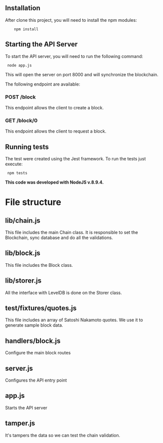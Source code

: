 ## Installation
After clone this project, you will need to install the npm modules:

```
    npm install
```

## Starting the API Server
To start the API server, you will need to run the following command:
```
 node app.js
```

This will open the server on port 8000 and will synchronize the blockchain.

The following endpoint are available:

### POST /block
This endpoint allows the client to create a block.

### GET /block/0
This endpoint allows the client to request a block.

## Running tests
The test were created using the Jest framework. To run the tests just execute:

```
 npm tests
```

**This code was developed with NodeJS v.8.9.4.**

# File structure

## lib/chain.js
This file includes the main Chain class. It is responsible to set the Blockchain, sync database and do all the validations.

## lib/block.js
This file includes the Block class.

## lib/storer.js
All the interface with LevelDB is done on the Storer class.

## test/fixtures/quotes.js
This file includes an array of Satoshi Nakamoto quotes. We use it to generate sample block data.

## handlers/block.js
Configure the main block routes

## server.js
Configures the API entry point

## app.js
Starts the API server

## tamper.js
It's tampers the data so we can test the chain validation.